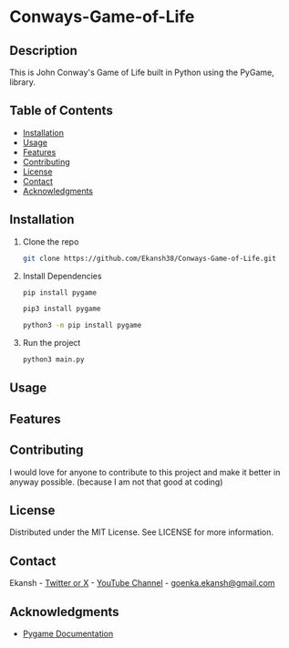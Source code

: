 # Conways-Game-of-Life

## Description

This is John Conway's Game of Life built in Python using the PyGame, library.

## Table of Contents

- [Installation](#installation)
- [Usage](#usage)
- [Features](#features)
- [Contributing](#contributing)
- [License](#license)
- [Contact](#contact)
- [Acknowledgments](#acknowledgments)

## Installation

1. Clone the repo

   ```sh
   git clone https://github.com/Ekansh38/Conways-Game-of-Life.git

   ```

2. Install Dependencies

   ```sh
   pip install pygame

   pip3 install pygame

   python3 -m pip install pygame
   ```

3. Run the project
   ```sh
   python3 main.py
   ```

## Usage

## Features

## Contributing

I would love for anyone to contribute to this project and make it better in anyway possible. (because I am not that good at coding)

## License

Distributed under the MIT License. See LICENSE for more information.

## Contact

Ekansh - [Twitter or X](https://x.com/mister_byte_) - [YouTube Channel](https://www.youtube.com/@mister_byte_) - goenka.ekansh@gmail.com

## Acknowledgments

- [Pygame Documentation](https://www.pygame.org/docs/)
